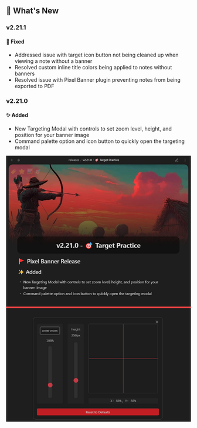 ## 🎉 What's New

### v2.21.1
#### 🐛 Fixed
- Addressed issue with target icon button not being cleaned up when viewing a note without a banner
- Resolved custom inline title colors being applied to notes without banners
- Resolved issue with Pixel Banner plugin preventing notes from being exported to PDF

### v2.21.0
#### ✨ Added
- New Targeting Modal with controls to set zoom level, height, and position for your banner image
- Command palette option and icon button to quickly open the targeting modal

[![screenshot](https://raw.githubusercontent.com/jparkerweb/ref/refs/heads/main/equill-labs/pixel-banner/pixel-banner-v2.21.0.jpg)](https://raw.githubusercontent.com/jparkerweb/ref/refs/heads/main/equill-labs/pixel-banner/pixel-banner-v2.21.0.jpg)